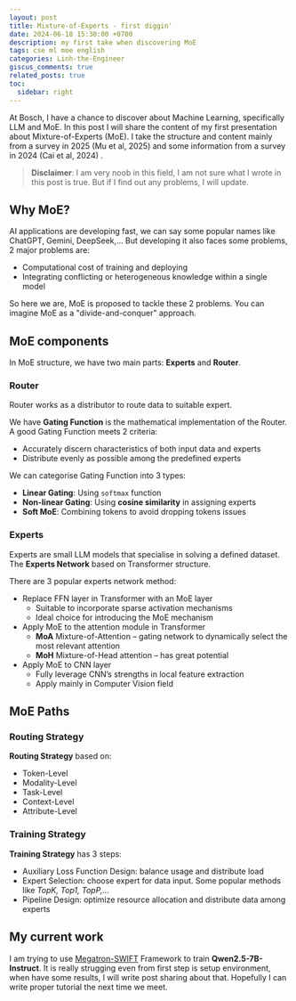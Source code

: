 ```yaml
---
layout: post
title: Mixture-of-Experts - first diggin'
date: 2024-06-18 15:30:00 +0700
description: my first take when discovering MoE
tags: cse ml moe english
categories: Linh-the-Engineer
giscus_comments: true
related_posts: true
toc:
  sidebar: right
---
```


At Bosch, I have a chance to discover about Machine Learning, specifically LLM and MoE. In this post I will share the content of my first presentation about Mixture-of-Experts (MoE). I take the structure and content mainly from a survey in 2025 (Mu et al, 2025) <d-cite key="mu2025comprehensive"></d-cite> and some information from a survey in 2024 (Cai et al, 2024) <d-cite key="cai2024survey"></d-cite>.

> **Disclaimer**: I am very noob in this field, I am not sure what I wrote in this post is true. But if I find out any problems, I will update.

## Why MoE?

AI applications are developing fast, we can say some popular names like ChatGPT, Gemini, DeepSeek,... But developing it also faces some problems, 2 major problems are:

- Computational cost of training and deploying
- Integrating conflicting or heterogeneous knowledge within a single model

So here we are, MoE is proposed to tackle these 2 problems. You can imagine MoE as a "divide-and-conquer" approach. 

## MoE components

In MoE structure, we have two main parts: **Experts** and **Router**.

### Router

Router works as a distributor to route data to suitable expert.

We have **Gating Function** is the mathematical implementation of the Router. A good Gating Function meets 2 criteria:

- Accurately discern characteristics of both input data and experts
- Distribute evenly as possible among the predefined experts

We can categorise Gating Function into 3 types:

- **Linear Gating**: Using `softmax` function
- **Non-linear Gating**: Using **cosine similarity** in assigning experts
- **Soft MoE**: Combining tokens to avoid dropping tokens issues

### Experts

Experts are small LLM models that specialise in solving a defined dataset. The **Experts Network** based on Transformer <d-cite key="vaswani2017attention"></d-cite> structure.

There are 3 popular experts network method:

- Replace FFN layer in Transformer with an MoE layer
  - Suitable to incorporate sparse activation mechanisms
  - Ideal choice for introducing the MoE mechanism
- Apply MoE to the attention module in Transformer
	- **MoA** <d-cite key="wang2024moa"></d-cite> Mixture-of-Attention – gating network to dynamically select the most relevant attention
	- **MoH** <d-cite key="jin2024moh"></d-cite> Mixture-of-Head attention – has great potential
- Apply MoE to CNN layer
	- Fully leverage CNN’s strengths in local feature extraction 
	- Apply mainly in Computer Vision field

## MoE Paths

### Routing Strategy

**Routing Strategy** based on:

- Token-Level
- Modality-Level
- Task-Level
- Context-Level
- Attribute-Level

### Training Strategy

**Training Strategy** has 3 steps:

- Auxiliary Loss Function Design: balance usage and distribute load
- Expert Selection: choose expert for data input. Some popular methods like *TopK, Top1, TopP,...*
- Pipeline Design: optimize resource allocation and distribute data among experts

## My current work

I am trying to use [Megatron-SWIFT](https://swift.readthedocs.io/en/latest/Instruction/Megatron-SWIFT-Training.html) Framework to train **Qwen2.5-7B-Instruct**<d-cite key="qwen2.5"></d-cite>. It is really strugging even from first step is setup environment, when have some results, I will write post sharing about that. Hopefully I can write proper tutorial the next time we meet.
